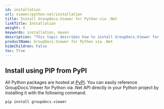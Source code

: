 ```yaml
---
id: installation
url: viewer/python-net/installation
title: Install GroupDocs.Viewer for Python via .Net
linkTitle: Installation
weight: 4
keywords: installation, maven
description: "This topic describes how to install GroupDocs.Viewer for Python."
productName: GroupDocs.Viewer for Python via .Net
hideChildren: False
toc: True
---
```


## Install using PIP from PyPI

All Python packages are hosted at [PyPI](https://pypi.org/project/groupdocs.viewer). You can easily reference GroupDocs.Viewer for Python via .Net API directly in your Python project by installing it with the following command.

```batch
pip install groupdocs.viewer
```

